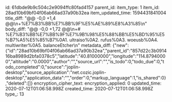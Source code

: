 id: 61dbde9b9c504c2e9094ffc80fad4157
parent_id: 
item_type: 1
item_id: 28ad10b69bf04f06ab66ad37a90b32ea
item_updated_time: 1594431841004
title_diff: "@@ -0,0 +1,4 @@\n+%E7%B3%BB%E7%BB%9F%E5%AE%89%E8%A3%85\n"
body_diff: "@@ -0,0 +1,72 @@\n+# %E7%B3%BB%E7%BB%9F%E7%9B%98%E5%88%BB%E5%BD%95%E5%B7%A5%E5%85%B7%0A1. ultraiso%0A2. rufus%0A3. woeusb%0A4. multiwriter%0A5. balanceEtcher\n"
metadata_diff: {"new":{"id":"28ad10b69bf04f06ab66ad37a90b32ea","parent_id":"857d22c3b091416ba8989d2bfa0378c5","latitude":"40.81000000","longitude":"114.87940000","altitude":"0.0000","author":"","source_url":"","is_todo":0,"todo_due":0,"todo_completed":0,"source":"joplin-desktop","source_application":"net.cozic.joplin-desktop","application_data":"","order":0,"markup_language":1,"is_shared":0},"deleted":[]}
encryption_cipher_text: 
encryption_applied: 0
updated_time: 2020-07-12T01:06:58.998Z
created_time: 2020-07-12T01:06:58.998Z
type_: 13